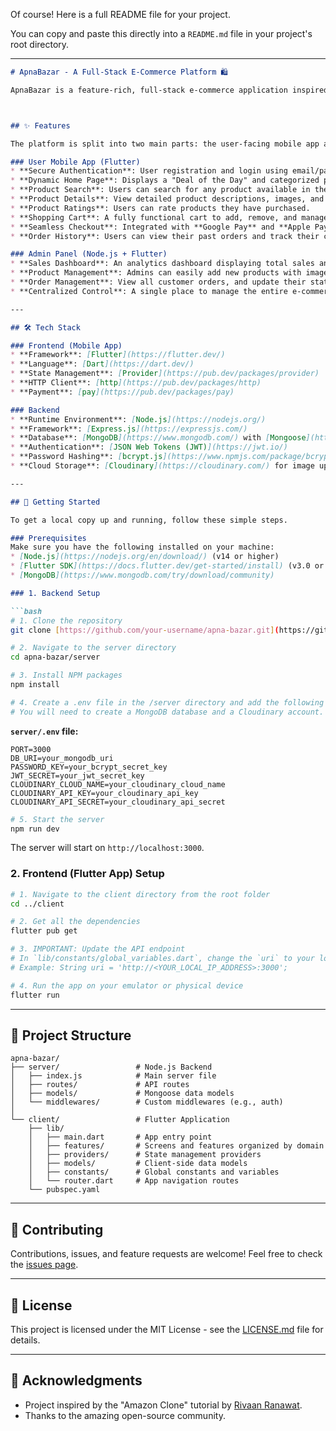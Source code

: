 Of course\! Here is a full README file for your project.

You can copy and paste this directly into a `README.md` file in your project's root directory.

-----

````markdown
# ApnaBazar - A Full-Stack E-Commerce Platform 🛍️

ApnaBazar is a feature-rich, full-stack e-commerce application inspired by Amazon. It includes a mobile application for customers built with **Flutter** and a powerful backend with a dedicated admin panel built with **Node.js**, **Express**, and **MongoDB**.



## ✨ Features

The platform is split into two main parts: the user-facing mobile app and the admin management panel.

### User Mobile App (Flutter)
* **Secure Authentication**: User registration and login using email/password with JWT for session management.
* **Dynamic Home Page**: Displays a "Deal of the Day" and categorized product listings.
* **Product Search**: Users can search for any product available in the store.
* **Product Details**: View detailed product descriptions, images, and user ratings.
* **Product Ratings**: Users can rate products they have purchased.
* **Shopping Cart**: A fully functional cart to add, remove, and manage products.
* **Seamless Checkout**: Integrated with **Google Pay** and **Apple Pay** for a smooth payment process.
* **Order History**: Users can view their past orders and track their current status.

### Admin Panel (Node.js + Flutter)
* **Sales Dashboard**: An analytics dashboard displaying total sales and category-wise earnings with graphical charts.
* **Product Management**: Admins can easily add new products with images, details, and pricing. Existing products can also be viewed and deleted.
* **Order Management**: View all customer orders, and update their status (e.g., Packed, Shipped, Delivered).
* **Centralized Control**: A single place to manage the entire e-commerce operation.

---

## 🛠️ Tech Stack

### Frontend (Mobile App)
* **Framework**: [Flutter](https://flutter.dev/)
* **Language**: [Dart](https://dart.dev/)
* **State Management**: [Provider](https://pub.dev/packages/provider)
* **HTTP Client**: [http](https://pub.dev/packages/http)
* **Payment**: [pay](https://pub.dev/packages/pay)

### Backend
* **Runtime Environment**: [Node.js](https://nodejs.org/)
* **Framework**: [Express.js](https://expressjs.com/)
* **Database**: [MongoDB](https://www.mongodb.com/) with [Mongoose](https://mongoosejs.com/)
* **Authentication**: [JSON Web Tokens (JWT)](https://jwt.io/)
* **Password Hashing**: [bcrypt.js](https://www.npmjs.com/package/bcryptjs)
* **Cloud Storage**: [Cloudinary](https://cloudinary.com/) for image uploads.

---

## 🚀 Getting Started

To get a local copy up and running, follow these simple steps.

### Prerequisites
Make sure you have the following installed on your machine:
* [Node.js](https://nodejs.org/en/download/) (v14 or higher)
* [Flutter SDK](https://docs.flutter.dev/get-started/install) (v3.0 or higher)
* [MongoDB](https://www.mongodb.com/try/download/community)

### 1. Backend Setup

```bash
# 1. Clone the repository
git clone [https://github.com/your-username/apna-bazar.git](https://github.com/your-username/apna-bazar.git)

# 2. Navigate to the server directory
cd apna-bazar/server

# 3. Install NPM packages
npm install

# 4. Create a .env file in the /server directory and add the following variables
# You will need to create a MongoDB database and a Cloudinary account.
````

**`server/.env` file:**

```
PORT=3000
DB_URI=your_mongodb_uri
PASSWORD_KEY=your_bcrypt_secret_key
JWT_SECRET=your_jwt_secret_key
CLOUDINARY_CLOUD_NAME=your_cloudinary_cloud_name
CLOUDINARY_API_KEY=your_cloudinary_api_key
CLOUDINARY_API_SECRET=your_cloudinary_api_secret
```

```bash
# 5. Start the server
npm run dev
```

The server will start on `http://localhost:3000`.

### 2\. Frontend (Flutter App) Setup

```bash
# 1. Navigate to the client directory from the root folder
cd ../client

# 2. Get all the dependencies
flutter pub get

# 3. IMPORTANT: Update the API endpoint
# In `lib/constants/global_variables.dart`, change the `uri` to your local IP address or localhost.
# Example: String uri = 'http://<YOUR_LOCAL_IP_ADDRESS>:3000';

# 4. Run the app on your emulator or physical device
flutter run
```

-----

## 📁 Project Structure

```
apna-bazar/
├── server/                 # Node.js Backend
│   ├── index.js            # Main server file
│   ├── routes/             # API routes
│   ├── models/             # Mongoose data models
│   └── middlewares/        # Custom middlewares (e.g., auth)
│
└── client/                 # Flutter Application
    ├── lib/
    │   ├── main.dart       # App entry point
    │   ├── features/       # Screens and features organized by domain
    │   ├── providers/      # State management providers
    │   ├── models/         # Client-side data models
    │   ├── constants/      # Global constants and variables
    │   └── router.dart     # App navigation routes
    └── pubspec.yaml
```

-----

## 🤝 Contributing

Contributions, issues, and feature requests are welcome\! Feel free to check the [issues page](https://www.google.com/search?q=https://github.com/your-username/apna-bazar/issues).

-----

## 📄 License

This project is licensed under the MIT License - see the [LICENSE.md](LICENSE.md) file for details.

-----

## 🙏 Acknowledgments

  * Project inspired by the "Amazon Clone" tutorial by [Rivaan Ranawat](https://www.youtube.com/@RivaanRanawat).
  * Thanks to the amazing open-source community.

<!-- end list -->

```
```
